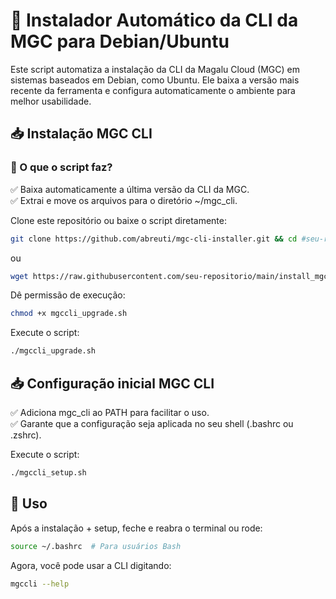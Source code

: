 # 🚀 Instalador Automático da CLI da MGC para Debian/Ubuntu 

Este script automatiza a instalação da CLI da Magalu Cloud (MGC) em sistemas baseados em Debian, como Ubuntu. Ele baixa a versão mais recente da ferramenta e configura automaticamente o ambiente para melhor usabilidade.

## 📥 Instalação MGC CLI

### 🔧 O que o script faz? <br>
✅ Baixa automaticamente a última versão da CLI da MGC.<br>
✅ Extrai e move os arquivos para o diretório ~/mgc_cli.<br>

Clone este repositório ou baixe o script diretamente:

```bash
git clone https://github.com/abreuti/mgc-cli-installer.git && cd #seu-repositorio
```
ou
```bash
wget https://raw.githubusercontent.com/seu-repositorio/main/install_mgc.sh -O mgccli_upgrade.sh
```

Dê permissão de execução:

```bash
chmod +x mgccli_upgrade.sh
```

Execute o script:
```bash
./mgccli_upgrade.sh
```
## 📥 Configuração inicial MGC CLI

✅ Adiciona mgc_cli ao PATH para facilitar o uso.<br>
✅ Garante que a configuração seja aplicada no seu shell (.bashrc ou .zshrc).<br>

Execute o script:
```bash
./mgccli_setup.sh
```

## 🎯 Uso
Após a instalação + setup, feche e reabra o terminal ou rode:

```bash
source ~/.bashrc  # Para usuários Bash  
```
Agora, você pode usar a CLI digitando:

```bash
mgccli --help
```